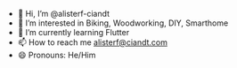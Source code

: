 - 👋 Hi, I’m @alisterf-ciandt
- 👀 I’m interested in Biking, Woodworking, DIY, Smarthome
- 🌱 I’m currently learning Flutter
- 📫 How to reach me alisterf@ciandt.com
- 😄 Pronouns: He/Him

<!---
alisterf-ciandt/alisterf-ciandt is a ✨ special ✨ repository because its `README.md` (this file) appears on your GitHub profile.
You can click the Preview link to take a look at your changes.
--->
